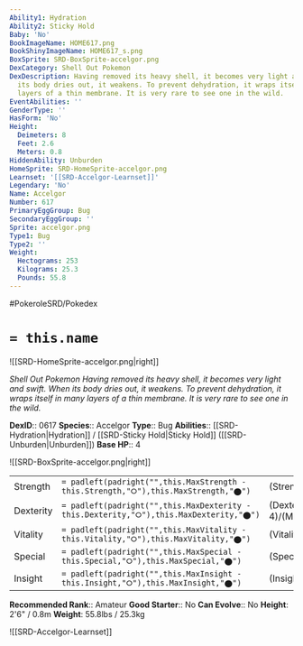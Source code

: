```yaml
---
Ability1: Hydration
Ability2: Sticky Hold
Baby: 'No'
BookImageName: HOME617.png
BookShinyImageName: HOME617_s.png
BoxSprite: SRD-BoxSprite-accelgor.png
DexCategory: Shell Out Pokemon
DexDescription: Having removed its heavy shell, it becomes very light and swift. When
  its body dries out, it weakens. To prevent dehydration, it wraps itself in many
  layers of a thin membrane. It is very rare to see one in the wild.
EventAbilities: ''
GenderType: ''
HasForm: 'No'
Height:
  Deimeters: 8
  Feet: 2.6
  Meters: 0.8
HiddenAbility: Unburden
HomeSprite: SRD-HomeSprite-accelgor.png
Learnset: '[[SRD-Accelgor-Learnset]]'
Legendary: 'No'
Name: Accelgor
Number: 617
PrimaryEggGroup: Bug
SecondaryEggGroup: ''
Sprite: accelgor.png
Type1: Bug
Type2: ''
Weight:
  Hectograms: 253
  Kilograms: 25.3
  Pounds: 55.8
---
```


#PokeroleSRD/Pokedex

# `= this.name`

![[SRD-HomeSprite-accelgor.png|right]]

*Shell Out Pokemon*
*Having removed its heavy shell, it becomes very light and swift. When its body dries out, it weakens. To prevent dehydration, it wraps itself in many layers of a thin membrane. It is very rare to see one in the wild.*

**DexID**:: 0617
**Species**:: Accelgor
**Type**:: Bug
**Abilities**:: [[SRD-Hydration|Hydration]] / [[SRD-Sticky Hold|Sticky Hold]] ([[SRD-Unburden|Unburden]])
**Base HP**:: 4

![[SRD-BoxSprite-accelgor.png|right]]

|           |                                                                                        |                                          |
| --------- | -------------------------------------------------------------------------------------- | ---------------------------------------- |
| Strength  | `= padleft(padright("",this.MaxStrength - this.Strength,"⭘"),this.MaxStrength,"⬤")`    | (Strength::2)/(MaxStrength::5)   |
| Dexterity | `= padleft(padright("",this.MaxDexterity - this.Dexterity,"⭘"),this.MaxDexterity,"⬤")` | (Dexterity:: 4)/(MaxDexterity::8) |
| Vitality  | `= padleft(padright("",this.MaxVitality - this.Vitality,"⭘"),this.MaxVitality,"⬤")`    | (Vitality::1)/(MaxVitality::3)   |
| Special   | `= padleft(padright("",this.MaxSpecial - this.Special,"⭘"),this.MaxSpecial,"⬤")`       | (Special::3)/(MaxSpecial::6)     |
| Insight   | `= padleft(padright("",this.MaxInsight - this.Insight,"⭘"),this.MaxInsight,"⬤")`       | (Insight::2)/(MaxInsight::4)     |

**Recommended Rank**:: Amateur
**Good Starter**:: No
**Can Evolve**:: No
**Height**: 2'6" / 0.8m
**Weight**: 55.8lbs / 25.3kg

![[SRD-Accelgor-Learnset]]